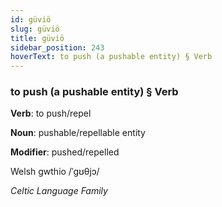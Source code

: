 ```yaml
---
id: güviö
slug: güviö
title: güviö
sidebar_position: 243
hoverText: to push (a pushable entity) § Verb
---
```


### to push (a pushable entity) § Verb

**Verb**: to push/repel

**Noun**: pushable/repellable entity

**Modifier**: pushed/repelled

Welsh gwthio /ˈɡʊθjɔ/

*Celtic Language Family*
